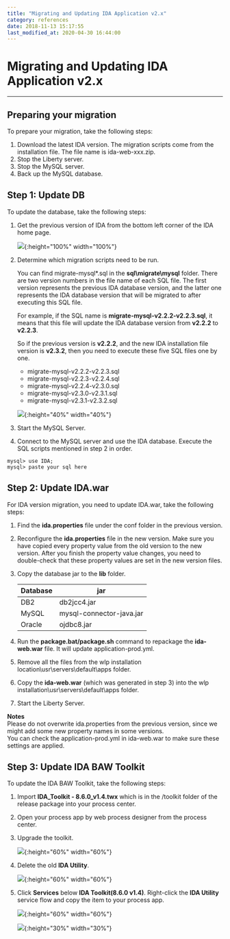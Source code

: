 ```yaml
---
title: "Migrating and Updating IDA Application v2.x"
category: references
date: 2018-11-13 15:17:55
last_modified_at: 2020-04-30 16:44:00
---
```


# Migrating and Updating IDA Application v2.x
***

## Preparing your migration

To prepare your migration, take the following steps:  

1. Download the latest IDA version. The migration scripts come from the installation file. The file name is ida-web-xxx.zip.
2. Stop the Liberty server.  
3. Stop the MySQL server.  
4. Back up the MySQL database.    

## Step 1: Update DB

To update the database, take the following steps:

1. Get the previous version of IDA from the bottom left corner of the IDA home page.
   
   ![][ida_version_old]{:height="100%" width="100%"}   

2. Determine which migration scripts need to be run. 
   
   You can find migrate-mysql*.sql in the **sql\migrate\mysql** folder. There are two version numbers in the file name of each SQL file. The first version represents the previous IDA database version, and the latter one represents the IDA database version that will be migrated to after executing this SQL file.

   For example, if the SQL name is **migrate-mysql-v2.2.2-v2.2.3.sql**, it means that this file will update the IDA database version from **v2.2.2** to **v2.2.3**. 

   So if the previous version is **v2.2.2**, and the new IDA installation file version is **v2.3.2**, then you need to execute these five SQL files one by one. 
   
   * migrate-mysql-v2.2.2-v2.2.3.sql
   * migrate-mysql-v2.2.3-v2.2.4.sql
   * migrate-mysql-v2.2.4-v2.3.0.sql
   * migrate-mysql-v2.3.0-v2.3.1.sql
   * migrate-mysql-v2.3.1-v2.3.2.sql
   
   ![][mysqlmigration]{:height="40%" width="40%"}   


3. Start the MySQL Server.  

4. Connect to the MySQL server and use the IDA database. Execute the SQL scripts mentioned in step 2 in order.
```
mysql> use IDA;
mysql> paste your sql here   
```

## Step 2: Update IDA.war   

For IDA version migration, you need to update IDA.war, take the following steps:

1. Find the **ida.properties** file under the conf folder in the previous version.
2. Reconfigure the **ida.properties** file in the new version. Make sure you have copied every property value from the old version to the new version. After you finish the property value changes, you need to double-check that these property values are set in the new version files.   
3. Copy the database jar to the **lib** folder.
    
     Database              | jar       
     ----------------------|-------------------
     DB2                   | db2jcc4.jar    
     MySQL                 | mysql-connector-java.jar
     Oracle                | ojdbc8.jar
     
4. Run the **package.bat/package.sh** command to repackage the **ida-web.war** file. It will update application-prod.yml.
5. Remove all the files from the wlp installation location\usr\servers\default\apps folder.     
6. Copy the **ida-web.war** (which was generated in step 3) into the wlp installation\usr\servers\default\apps folder.    
7. Start the Liberty Server.  

 **Notes**     
 Please do not overwrite ida.properties from the previous version, since we might add some new property names in some versions.  
 You can check the application-prod.yml in ida-web.war to make sure these settings are applied.
 
 
## Step 3: Update IDA BAW Toolkit    

To update the IDA BAW Toolkit, take the following steps:

1. Import **IDA_Toolkit - 8.6.0_v1.4.twx** which is in the /toolkit folder of the release package into your process center.
2. Open your process app by web process designer from the process center.  
3. Upgrade the toolkit.

   ![][toolkit-upgrade-1]{:height="60%" width="60%"}

4. Delete the old **IDA Utility**.

   ![][toolkit-upgrade-2]{:height="60%" width="60%"} 

5. Click **Services** below **IDA Toolkit(8.6.0 v1.4)**. Right-click the **IDA Utility** service flow and copy the item to your process app.

   ![][toolkit-upgrade-3]{:height="60%" width="60%"}

   ![][toolkit-upgrade-4]{:height="30%" width="30%"}
   
[ida_version_old]: ../images/install/ida_version_old.png
[yamlmigration]: ../images/install/productionyaml.png
[mysqlmigration]: ../images/install/mysqlmigration.png
[teampermission]: ../images/install/teampermission.png
[teamproject]: ../images/install/teamproject.png
[sqlfolder]: ../images/references/sql-folder.png
[migration-sql]: ../images/references/migration-sql-example.png
[toolkit-upgrade-1]: ../images/references/IDAbpmToolkitUpgrade_1.png
[toolkit-upgrade-2]: ../images/references/IDAbpmToolkitUpgrade_2.png
[toolkit-upgrade-3]: ../images/references/IDAbpmToolkitUpgrade_3.png
[toolkit-upgrade-4]: ../images/install/ida_toolkit_copy_to_item.png